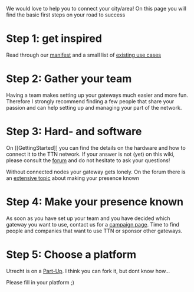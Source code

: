 We would love to help you to connect your city/area! On this page you will find the basic first steps on your road to success

# Step 1: get inspired
Read through our [manifest](https://github.com/TheThingsNetwork/Manifest) and a small list of [existing use cases](Use-cases)

# Step 2: Gather your team
Having a team makes setting up your gateways much easier and more fun. Therefore I strongly recommend finding a few people that share your passion and can help setting up and managing your part of the network. 

# Step 3: Hard- and software
On [[GettingStarted]] you can find the details on the hardware and how to connect it to the TTN network. 
If your answer is not (yet) on this wiki, please consult the [forum](http://forum.thethingsnetwork.org) and do not hesitate to ask your questions!

Without connected nodes your gateway gets lonely. On the forum there is an [extensive topic](http://forum.thethingsnetwork.org/t/integrated-communications-for-teams-to-advertise-their-local-presence-best-practices-and-suggested-framework/247) about making your presence known

# Step 4: Make your presence known
As soon as you have set up your team and you have decided which gateway you want to use, contact us for a [campaign page](Campaign-page). Time to find people and companies that want to use TTN or sponsor other gateways.

# Step 5: Choose a platform
Utrecht is on a [Part-Up](https://part-up.com/partups/the-things-network-utrecht-BbN8MTzD2m64MahrS). I think you can fork it, but dont know how...

Please fill in your platform ;)
